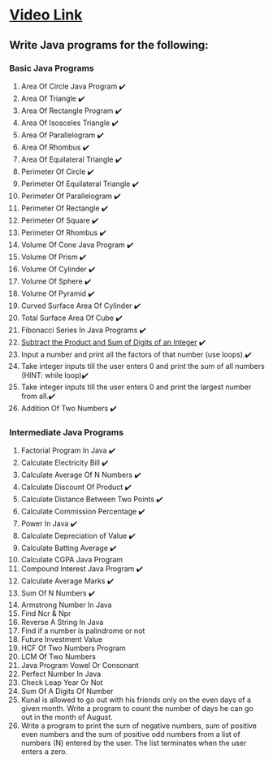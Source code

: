 # [Video Link](https://youtu.be/ldYLYRNaucM)
## Write Java programs for the following: 

### Basic Java Programs
1. Area Of Circle Java Program ✔️
2. Area Of Triangle ✔️
3. Area Of Rectangle Program ✔️
4. Area Of Isosceles Triangle ✔️
5. Area Of Parallelogram ✔️
6. Area Of Rhombus ✔️
7. Area Of Equilateral Triangle ✔️
8. Perimeter Of Circle ✔️
9. Perimeter Of Equilateral Triangle ✔️
10. Perimeter Of Parallelogram ✔️
11. Perimeter Of Rectangle ✔️
12. Perimeter Of Square ✔️
13. Perimeter Of Rhombus ✔️
14. Volume Of Cone Java Program ✔️
15. Volume Of Prism ✔️
16. Volume Of Cylinder ✔️
17. Volume Of Sphere ✔️
18. Volume Of Pyramid ✔️
19. Curved Surface Area Of Cylinder ✔️
20. Total Surface Area Of Cube ✔️
21. Fibonacci Series In Java Programs ✔️
22. [Subtract the Product and Sum of Digits of an Integer](https://leetcode.com/problems/subtract-the-product-and-sum-of-digits-of-an-integer/) ✔️
23. Input a number and print all the factors of that number (use loops).✔️
24. Take integer inputs till the user enters 0 and print the sum of all numbers
(HINT: while loop)✔️
25. Take integer inputs till the user enters 0 and print the largest number from
all.✔️
26. Addition Of Two Numbers ✔️

### Intermediate Java Programs
1. Factorial Program In Java ✔️
2. Calculate Electricity Bill ✔️
3. Calculate Average Of N Numbers ✔️
4. Calculate Discount Of Product ✔️
5. Calculate Distance Between Two Points ✔️
6. Calculate Commission Percentage ✔️
7. Power In Java ✔️
8. Calculate Depreciation of Value ✔️
9. Calculate Batting Average ✔️
10. Calculate CGPA Java Program
11. Compound Interest Java Program ✔️
12. Calculate Average Marks ✔️
13. Sum Of N Numbers ✔️
14. Armstrong Number In Java
15. Find Ncr & Npr
16. Reverse A String In Java
17. Find if a number is palindrome or not 
18. Future Investment Value
19. HCF Of Two Numbers Program
20. LCM Of Two Numbers
21. Java Program Vowel Or Consonant 
22. Perfect Number In Java
23. Check Leap Year Or Not
24. Sum Of A Digits Of Number
25. Kunal is allowed to go out with his friends only on the even days of a given month. Write a program to count the number of days he can go out in the month of August.
26. Write a program to print the sum of negative numbers, sum of positive even numbers and the sum of positive odd numbers from a list of numbers (N) entered by the user. The list terminates when the user enters a zero.
